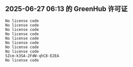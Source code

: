 ## 2025-06-27 06:13 的 GreenHub 许可证
```
No license code
No license code
No license code
No license code
No license code
No license code
No license code
No license code
SZcm-k3SA-2FdW-qhC8-E2EA
No license code
```
